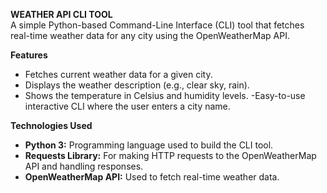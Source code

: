 
**WEATHER API CLI TOOL**  <br>
A simple Python-based Command-Line Interface (CLI) tool that fetches real-time weather data for any city using the OpenWeatherMap API.



**Features**

- Fetches current weather data for a given city.
- Displays the weather description (e.g., clear sky, rain).
- Shows the temperature in Celsius and humidity levels.
-Easy-to-use interactive CLI where the user enters a city name.


**Technologies Used**

- **Python 3:** Programming language used to build the CLI tool.
- **Requests Library:** For making HTTP requests to the OpenWeatherMap API and handling responses.
- **OpenWeatherMap API:** Used to fetch real-time weather data.
